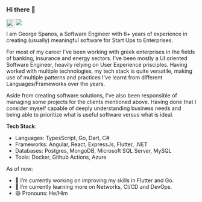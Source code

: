 ### Hi there 👋

<a href="https://www.linkedin.com/in/george-spanos/" target="_blank">
  <img align="left" alt="George Spanos' LinkedIn" width="22px" src="https://raw.githubusercontent.com/peterthehan/peterthehan/master/assets/linkedin.svg" />
</a>

![](https://komarev.com/ghpvc/?username=George-Spanos)

I am George Spanos, a Software Engineer with 6+ years of experience in creating (usually) meaningful software for Start Ups to Enterprises. 

For most of my career I've been working with greek enterprises in the fields of banking, insurance and energy sectors. I've been mostly a UI oriented Software Engineer, heavily relying on User Experience prisciples. Having worked with multiple technologies, my tech stack is quite versatile, making use of multiple patterns and practices I've learnt from different Languages/Frameworks over the years.

Aside from creating software solutions, I've also been responsible of managing some projects for the clients mentioned above. Having done that I consider myself capable of deeply understanding business needs and being able to prioritize what is useful software versus what is ideal. 

**Tech Stack**:
- Languages: TypesScript, Go, Dart, C#
- Frameworks: Angular, React, ExpressJs, Flutter, .NET
- Databases: Postgres, MongoDB, Microsoft SQL Server, MySQL
- Tools: Docker, Github Actions, Azure

As of now:
- 🔭 I’m currently working on improving my skills in Flutter and Go.
- 🌱 I’m currently learning more on Networks, CI/CD and DevOps.
- 😄 Pronouns: He/Him
